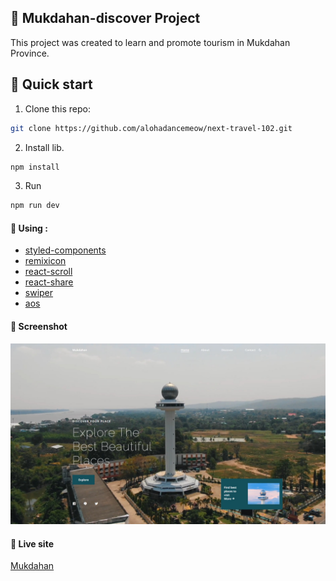 ## 📌 Mukdahan-discover Project

This project was created to learn and promote tourism in Mukdahan Province.

## 🚀 Quick start

1. Clone this repo:

```bash
git clone https://github.com/alohadancemeow/next-travel-102.git
```

2. Install lib.

```bash
npm install
```

3. Run

```bash
npm run dev
```

#### :memo: Using :

- [styled-components](https://styled-components.com/)
- [remixicon](https://remixicon.com/)
- [react-scroll](https://www.npmjs.com/package/react-scroll)
- [react-share](https://www.npmjs.com/package/react-share)
- [swiper](https://swiperjs.com/)
- [aos](https://michalsnik.github.io/aos/)

#### :tada: Screenshot

![image](public/screenshot.jpeg)

#### :wave: Live site

[Mukdahan](https://mukdahan-discover.vercel.app/)
